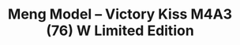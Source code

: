---
layout: product
title: "Meng Model – Victory Kiss M4A3 (76) W Limited Edition"
price: "13000" 
desc: "N/A"
img_path: "/assets/img/MM-ES006.webp"
brand: "N/A"
available: true
special_offer: false
new: true
soon: false
cat: "010000"
subcat: "011000"
subsubcat: "0N/A"
sifra: "MM-ES006"
popular: false
---